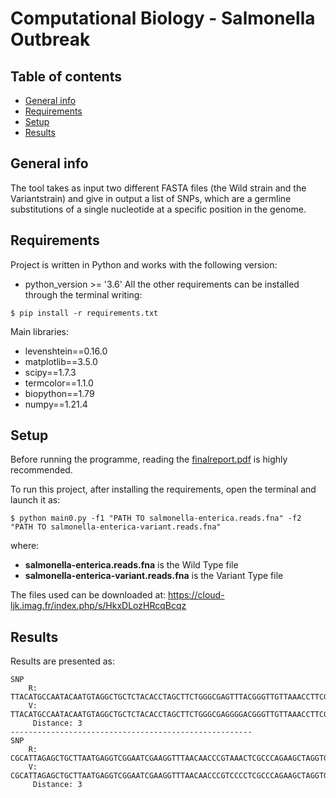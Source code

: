 # Computational Biology - Salmonella Outbreak

## Table of contents
* [General info](#general-info)
* [Requirements](#technologies)
* [Setup](#setup)
* [Results](#results)


## General info
The tool takes as input two different FASTA files (the Wild strain and the Variantstrain) and give in output a list of SNPs, which are a germline substitutions of a single nucleotide at a specific position in the genome.

	
## Requirements
Project is written in Python and works with the following version:
*  python_version >= '3.6'
All the other requirements can be installed through the terminal writing:
```
$ pip install -r requirements.txt
```
Main libraries:
* levenshtein==0.16.0
* matplotlib==3.5.0
* scipy==1.7.3
* termcolor==1.1.0
* biopython==1.79
* numpy==1.21.4

## Setup
Before running the programme, reading the  [finalreport.pdf](finalreport.pdf) is highly recommended.

To run this project, after installing the requirements, open the terminal and launch it as:
```
$ python main0.py -f1 "PATH TO salmonella-enterica.reads.fna" -f2 
"PATH TO salmonella-enterica-variant.reads.fna"
```
where:
* **salmonella-enterica.reads.fna** is the Wild Type file
* **salmonella-enterica-variant.reads.fna** is the Variant Type file

The files used can be downloaded at: https://cloud-ljk.imag.fr/index.php/s/HkxDLozHRcqBcqz

## Results
Results are presented as:
```
SNP
    R: TTACATGCCAATACAATGTAGGCTGCTCTACACCTAGCTTCTGGGCGAGTTTACGGGTTGTTAAACCTTCGATTCCGACCTCATTAAGCAGCTCTAATGCG
    V: TTACATGCCAATACAATGTAGGCTGCTCTACACCTAGCTTCTGGGCGAGGGGACGGGTTGTTAAACCTTCGATTCCGACCTCATTAAGCAGCTCTAATGCG
   	 Distance: 3
------------------------------------------------------
SNP
    R: CGCATTAGAGCTGCTTAATGAGGTCGGAATCGAAGGTTTAACAACCCGTAAACTCGCCCAGAAGCTAGGTGTAGAGCAGCCTACATTGTATTGGCATGTAA
    V: CGCATTAGAGCTGCTTAATGAGGTCGGAATCGAAGGTTTAACAACCCGTCCCCTCGCCCAGAAGCTAGGTGTAGAGCAGCCTACATTGTATTGGCATGTAA
   	 Distance: 3
```



